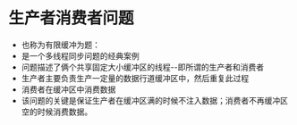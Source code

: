 # 生产者消费者问题 

- 也称为有限缓冲为题：
- 是一个多线程同步问题的经典案例
- 问题描述了俩个共享固定大小缓冲区的线程--即所谓的生产者和消费者
- 生产者主要负责生产一定量的数据行道缓冲区中，然后重复此过程
- 消费者在缓冲区中消费数据
- 该问题的关键是保证生产者在缓冲区满的时候不注入数据；消费者不再缓冲区空的时候消费数据。
